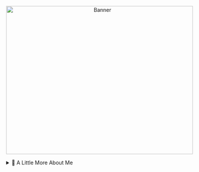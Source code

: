 <!-- Background Banner Image -->
<p align="center">
  <img src="https://i.pinimg.com/originals/c2/7d/82/c27d826548752752e477f0e22bd1338d.jpg" alt="Banner" width="100%" style="max-height:400px; object-fit:cover;">
</p>

<details>
<summary>📖 A Little More About Me</summary>

```js
const vineet = {
  university: "MS Ramaiah Institute of Technology",
  year: "Penultimate Year CSE 🧑‍🎓",
  loves: ["Code", "Football", "3D", "Animations"]
}
